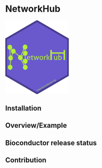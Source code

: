 # NetworkHub 

<img src="inst/scripts/etwork  ub.png" alt="NetworkHubSticker" width="200"/>

## Installation 

## Overview/Example

## Bioconductor release status

## Contribution 



